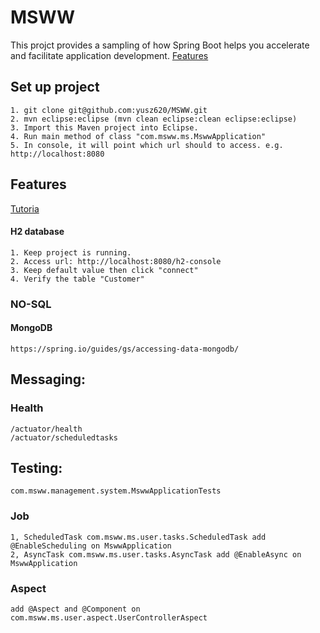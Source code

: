 # MSWW
This projct provides a sampling of how Spring Boot helps you accelerate and facilitate application development. [Features](https://docs.spring.io/spring-boot/docs/current/reference/html/_learning_about_spring_boot_features.html) 

## Set up project
	1. git clone git@github.com:yusz620/MSWW.git
	2. mvn eclipse:eclipse (mvn clean eclipse:clean eclipse:eclipse)
	3. Import this Maven project into Eclipse.
	4. Run main method of class "com.msww.ms.MswwApplication"
	5. In console, it will point which url should to access. e.g. http://localhost:8080

## Features
[Tutoria](https://www.udemy.com/spring-boot-tutorial-for-beginners/)

#### H2 database
	1. Keep project is running.
	2. Access url: http://localhost:8080/h2-console
	3. Keep default value then click "connect"
	4. Verify the table "Customer"
### NO-SQL
#### MongoDB
	https://spring.io/guides/gs/accessing-data-mongodb/

## Messaging:
	
### Health
	/actuator/health
	/actuator/scheduledtasks

## Testing: 
	com.msww.management.system.MswwApplicationTests
### Job
	1, ScheduledTask com.msww.ms.user.tasks.ScheduledTask add @EnableScheduling on MswwApplication
	2, AsyncTask com.msww.ms.user.tasks.AsyncTask add @EnableAsync on MswwApplication

### Aspect 
	add @Aspect and @Component on com.msww.ms.user.aspect.UserControllerAspect	


